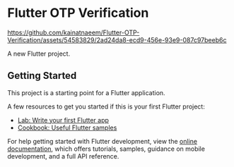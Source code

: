 # Flutter OTP Verification


https://github.com/kainatnaeem/Flutter-OTP-Verification/assets/54583829/2ad24da8-ecd9-456e-93e9-087c97beeb6c


A new Flutter project.

## Getting Started

This project is a starting point for a Flutter application.

A few resources to get you started if this is your first Flutter project:

- [Lab: Write your first Flutter app](https://docs.flutter.dev/get-started/codelab)
- [Cookbook: Useful Flutter samples](https://docs.flutter.dev/cookbook)

For help getting started with Flutter development, view the
[online documentation](https://docs.flutter.dev/), which offers tutorials,
samples, guidance on mobile development, and a full API reference.
